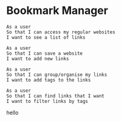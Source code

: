# Bookmark Manager #

```
As a user
So that I can access my regular websites
I want to see a list of links
```

```
As a user
So that I can save a website
I want to add new links
```

```
As a user
So that I can group/organise my links
I want to add tags to the links
```

```
As a user
So that I can find links that I want
I want to filter links by tags
```

hello 
